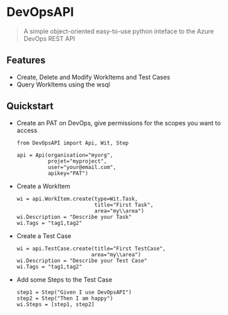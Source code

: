 # DevOpsAPI
> A simple object-oriented easy-to-use python inteface to the Azure DevOps REST API

## Features

-   Create, Delete and Modify WorkItems and Test Cases
-   Query WorkItems using the wsql


## Quickstart

-   Create an PAT on DevOps, give permissions for the scopes you want to
    access


        from DevOpsAPI import Api, Wit, Step

        api = Api(organisation="myorg",
                  projet="myproject",
                  user="your@email.com",
                  apikey="PAT")

-    Create a WorkItem

         wi = api.WorkItem.create(type=Wit.Task,
                                  title="First Task",
                                  area="my\\area")
         wi.Description = "Describe your Task"
         wi.Tags = "tag1,tag2"

-    Create a Test Case

         wi = api.TestCase.create(title="First TestCase",
                                 area="my\\area")
         wi.Description = "Describe your Test Case"
         wi.Tags = "tag1,tag2"
        
-    Add some Steps to the Test Case

         step1 = Step("Given I use DevOpsAPI")
         step2 = Step("Then I am happy")
         wi.Steps = [step1, step2]

